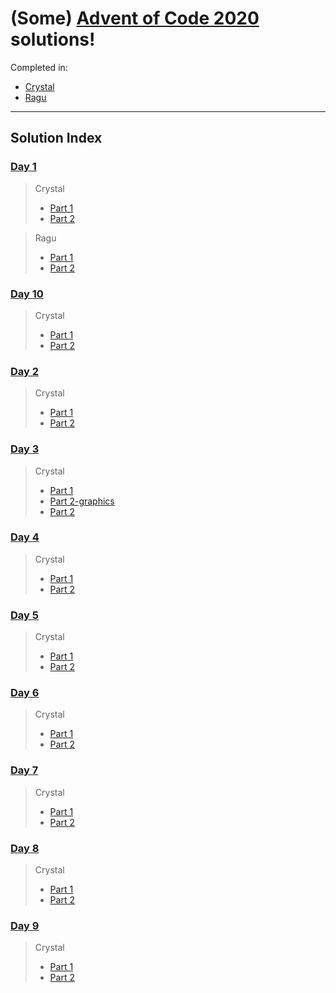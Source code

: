 # (Some) [Advent of Code 2020](https://adventofcode.com/2020/) solutions!

Completed in:
- [Crystal](https://crystal-lang.org/)
- [Ragu](https://raku.org)
----

## Solution Index

### [Day 1](https://adventofcode.com/2020/day/1)

> Crystal
> - [Part 1](./day1/day1-part1.cr)
> - [Part 2](./day1/day1-part2.cr)

> Ragu
> - [Part 1](./day1/day1-part1.p6)
> - [Part 2](./day1/day1-part2.p6)

### [Day 10](https://adventofcode.com/2020/day/10)

> Crystal
> - [Part 1](./day10/day10-part1.cr)
> - [Part 2](./day10/day10-part2.cr)

### [Day 2](https://adventofcode.com/2020/day/2)

> Crystal
> - [Part 1](./day2/day2-part1.cr)
> - [Part 2](./day2/day2-part2.cr)

### [Day 3](https://adventofcode.com/2020/day/3)

> Crystal
> - [Part 1](./day3/day3-part1.cr)
> - [Part 2-graphics](./day3/day3-part2-graphics.cr)
> - [Part 2](./day3/day3-part2.cr)

### [Day 4](https://adventofcode.com/2020/day/4)

> Crystal
> - [Part 1](./day4/day4-part1.cr)
> - [Part 2](./day4/day4-part2.cr)

### [Day 5](https://adventofcode.com/2020/day/5)

> Crystal
> - [Part 1](./day5/day5-part1.cr)
> - [Part 2](./day5/day5-part2.cr)

### [Day 6](https://adventofcode.com/2020/day/6)

> Crystal
> - [Part 1](./day6/day6-part1.cr)
> - [Part 2](./day6/day6-part2.cr)

### [Day 7](https://adventofcode.com/2020/day/7)

> Crystal
> - [Part 1](./day7/day7-part1.cr)
> - [Part 2](./day7/day7-part2.cr)

### [Day 8](https://adventofcode.com/2020/day/8)

> Crystal
> - [Part 1](./day8/day8-part1.cr)
> - [Part 2](./day8/day8-part2.cr)

### [Day 9](https://adventofcode.com/2020/day/9)

> Crystal
> - [Part 1](./day9/day9-part1.cr)
> - [Part 2](./day9/day9-part2.cr)

